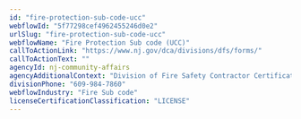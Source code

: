 ```yaml
---
id: "fire-protection-sub-code-ucc"
webflowId: "5f77298cef4962455246d0e2"
urlSlug: "fire-protection-sub-code-ucc"
webflowName: "Fire Protection Sub code (UCC)"
callToActionLink: "https://www.nj.gov/dca/divisions/dfs/forms/"
callToActionText: ""
agencyId: nj-community-affairs
agencyAdditionalContext: "Division of Fire Safety Contractor Certification Unit"
divisionPhone: "609-984-7860"
webflowIndustry: "Fire Sub code"
licenseCertificationClassification: "LICENSE"
---
```

